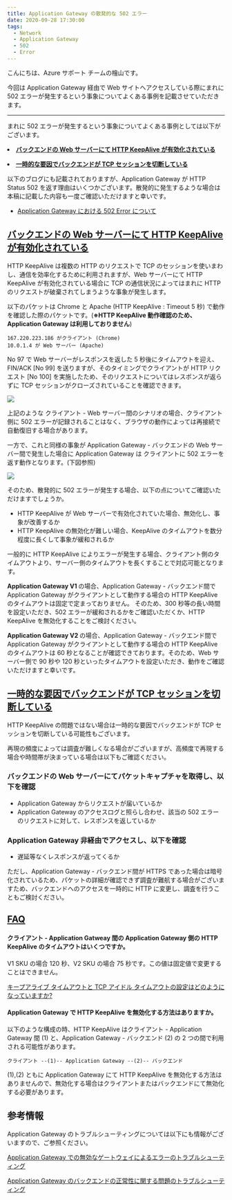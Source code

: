 ```yaml
---
title: Application Gateway の散発的な 502 エラー
date: 2020-09-28 17:30:00
tags:
  - Network
  - Application Gateway
  - 502
  - Error
---
```

こんにちは、Azure サポート チームの檜山です。

今回は Application Gateway 経由で Web サイトへアクセスしている際にまれに 502 エラーが発生するという事象についてよくある事例を記載させていただきます。

---
まれに 502 エラーが発生するという事象についてよくある事例としては以下がございます。
<p> 	<li><a href="#backend-keepalive"><strong>バックエンドの Web サーバーにて HTTP KeepAlive が有効化されている</strong></a></li></p><p></p>
<p> 	<li><a href="#backend-issue"><strong>一時的な要因でバックエンドが TCP セッションを切断している</strong></a></li></p><p></p>

以下のブログにも記載されておりますが、Application Gateway が HTTP Status 502 を返す理由はいくつかございます。散発的に発生するような場合は本稿に記載した内容も一度ご確認いただけますと幸いです。

- [Application Gateway における 502 Error について](https://jpaztech.github.io/blog/archive/application-gateway-502-error-info/)

<span id="backend-keepalive"></span>
## <a href="#backend-keepalive">バックエンドの Web サーバーにて HTTP KeepAlive が有効化されている</a>

HTTP KeepAlive は複数の HTTP のリクエストで TCP のセッションを使いまわし、通信を効率化するために利用されますが、Web サーバーにて HTTP KeepAlive が有効化されている場合に TCP の通信状況によってはまれに HTTP のリクエストが破棄されてしまうような事象が発生します。

以下のパケットは Chrome と Apache (HTTP KeepAlive : Timeout 5 秒) で動作を確認した際のパケットです。(<strong>※HTTP KeepAlive 動作確認のため、Application Gateway は利用しておりません</strong>)

```
167.220.223.186 がクライアント (Chrome)
10.0.1.4 が Web サーバー (Apache) 
```

No 97 で Web サーバーがレスポンスを返した 5 秒後にタイムアウトを迎え、FIN/ACK [No 99] を送りますが、そのタイミングでクライアントが HTTP リクエスト [No 100] を実施したため、そのリクエストについてはレスポンスが返らずに TCP セッションがクローズされていることを確認できます。

![](./capture.png)


上記のような クライアント - Web サーバー間のシナリオの場合、クライアント側に  502 エラーが記録されることはなく、ブラウザの動作によっては再接続で自動復旧する場合があります。

一方で、これと同様の事象が Application Gateway - バックエンドの Web サーバー間で発生した場合に Application Gateway は クライアントに 502 エラーを返す動作となります。(下図参照)

![](./AppGW502error.png)

そのため、散発的に 502 エラーが発生する場合、以下の点についてご確認いただけますでしょうか。
* HTTP KeepAlive が Web サーバーで有効化されていた場合、無効化し、事象が改善するか
* HTTP KeepAlive の無効化が難しい場合、KeepAlive のタイムアウトを数分程度に長くして事象が緩和されるか

一般的に HTTP KeepAlive によりエラーが発生する場合、クライアント側のタイムアウトより、サーバー側のタイムアウトを長くすることで対応可能となります。
 
<strong> Application Gateway V1 </strong> の場合、Application Gateway - バックエンド間で Application Gateway がクライアントとして動作する場合の HTTP KeepAlive のタイムアウトは固定で定まっておりません。
そのため、300 秒等の長い時間を設定いただき、502 エラーが緩和されるかをご確認いただくか、HTTP KeepAlive を無効化することをご検討ください。

<strong> Application Gateway V2 </strong> の場合、Application Gateway - バックエンド間で Application Gateway がクライアントとして動作する場合の HTTP KeepAlive のタイムアウトは 60 秒となることが確認できております。そのため、Web サーバー側で 90 秒や 120 秒といったタイムアウトを設定いただき、動作をご確認いただけますと幸いです。

<span id="backend-issue"></span>
## <a href="#backend-issue">一時的な要因でバックエンドが TCP セッションを切断している</a>

HTTP KeepAlive の問題ではない場合は一時的な要因でバックエンドが TCP セッションを切断している可能性もございます。

再現の頻度によっては調査が難しくなる場合がございますが、高頻度で再現する場合や時間帯が決まっている場合は以下もご確認ください。

### バックエンドの Web サーバーにてパケットキャプチャを取得し、以下を確認

* Application Gateway からリクエストが届いているか
* Application Gateway のアクセスログと照らし合わせ、該当の 502 エラーのリクエストに対して、レスポンスを返しているか
	
### Application Gateway 非経由でアクセスし、以下を確認
* 遅延等なくレスポンスが返ってくるか
	
ただし、Application Gateway - バックエンド間が HTTPS であった場合は暗号化されているため、パケットの詳細が確認できず調査が難航する場合がございますため、バックエンドへのアクセスを一時的に HTTP に変更し、調査を行うこともご検討ください。


<span id="faq"></span>
## <a href="#faq">FAQ</a>
	
#### クライアント - Application Gatweay 間の Application Gateway 側の HTTP KeepAlive のタイムアウトはいくつですか。
V1 SKU の場合 120 秒、V2 SKU の場合 75 秒です。この値は固定値で変更することはできません。

[キープアライブ タイムアウトと TCP アイドル タイムアウトの設定はどのようになっていますか?](https://docs.microsoft.com/ja-jp/azure/application-gateway/application-gateway-faq#what-are-the-settings-for-keep-alive-timeout-and-tcp-idle-timeout)

#### Application Gateway で HTTP KeepAlive を無効化する方法はありますか。
以下のような構成の時、HTTP KeepAlive はクライアント - Application Gateway 間 (1) と、Application Gateway - バックエンド (2) の 2 つの間で利用される可能性があります。

```
クライアント --(1)-- Application Gateway --(2)-- バックエンド
```

(1),(2) ともに Application Gateway にて HTTP KeepAlive を無効化する方法はありませんので、無効化する場合はクライアントまたはバックエンドにて無効化する必要があります。

## 参考情報

Application Gateway のトラブルシューティングについては以下にも情報がございますので、ご参照ください。

[Application Gateway での無効なゲートウェイによるエラーのトラブルシューティング](https://docs.microsoft.com/ja-jp/azure/application-gateway/application-gateway-troubleshooting-502)

[Application Gateway のバックエンドの正常性に関する問題のトラブルシューティング](https://docs.microsoft.com/ja-jp/azure/application-gateway/application-gateway-backend-health-troubleshooting)
